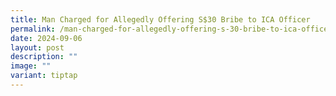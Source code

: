 ```yaml
---
title: Man Charged for Allegedly Offering S$30 Bribe to ICA Officer
permalink: /man-charged-for-allegedly-offering-s-30-bribe-to-ica-officer/
date: 2024-09-06
layout: post
description: ""
image: ""
variant: tiptap
---
```

